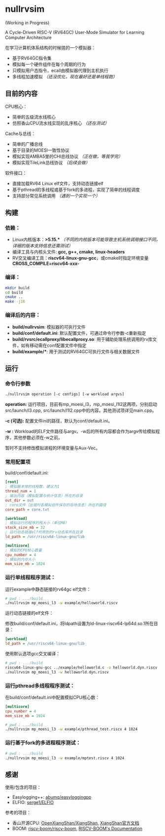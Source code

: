# nullrvsim

(Working in Progress)

A Cycle-Driven RISC-V (RV64GC) User-Mode Simulator for Learning Computer Architecture

在学习计算机体系结构的时候搓的一个模拟器：

- 基于RV64GC指令集
- 模拟每一个硬件组件在每个周期的行为
- 只模拟用户态指令，ecall由模拟器代理到主机执行
- 多线程加速模拟 *（还没优化，现在最好还是单线程跑）*

## 目前的内容

CPU核心：

- 简单的五级流水线核心
- 仿照香山CPU流水线实现的乱序核心 *（还在测试）*

Cache与总线：

- 简单的广播总线
- 基于目录的MOESI一致性协议
- 模拟实现AMBA5里的CHI总线协议 *（正在做，等我学完）*
- 模拟实现TileLink总线协议 *（后续会做）*

软件接口：

- 直接加载RV64 Linux elf文件，支持动态链接elf
- 基于pthread的多线程或基于fork的多进程，实现了简单的线程调度
- 支持部分常见系统调用 *（遇到一个实现一个）*


## 构建

### 依赖：

- Linux内核版本：**>5.15.\*** *（不同的内核版本可能导致主机系统调用接口不同，详细的版本支持信息还需测试）*
- 编译工具与内核头文件: **gcc, g++, cmake, linux-headers**
- RV交叉编译工具：**riscv64-linux-gnu-gcc**，或cmake时指定环境变量**CROSS_COMPILE=riscv64-xxx-**


### 编译：

```bash
mkdir build
cd build
cmake ..
make -j16
```

### 编译后的内容：

- **build/nullrvsim**: 模拟器的可执行文件
- **build/conf/default.ini**: 默认配置文件，可通过命令行参数-c重新指定
- **build/rvsrc/ecallproxy/libecallproxy.so**: 用于辅助处理系统调用的rv库文件，如有移动需在conf配置文件中指定
- **build/example/\***: 用于测试的RV64GC可执行文件与相关数据文件


## 运行

### 命令行参数

```bash
./nullrvsim operation [-c configs] [-w workload argvs]
```

**operation:** 运行项目，目前有mp_moesi_l3，mp_moesi_l1l2这两项，分别启动src/launch/l3.cpp, src/launch/l1l2.cpp中的内容。其他测试项详见main.cpp。

**-c (可选):** 配置文件ini的路径，默认为conf/default.ini。

**-w :** Workload的ELF文件路径与argv。-w后的所有内容都会作为argv传给模拟程序，其他参数必须在-w之前。

暂时不支持修改模拟进程的环境变量与Aux-Vec。

### 常用配置项

build/conf/default.ini:
```ini
[root]
; 模拟器本体的线程数，建议为1
thread_num = 1
; 输出内容（模拟配置与统计信息）所在的目录
out_dir = out
; core文件（出错时各模拟组件保存的现场信息）所在的路径
core_path = core.txt

[workload]
; 模拟运行的程序的栈大小（单位MB）
stack_size_mb = 32
; 运行动态链接elf时用到的rv动态库所在目录
ld_path = /usr/riscv64-linux-gnu/lib

[multicore]
; 模拟的CPU核心数量
cpu_number = 4
; 模拟的内存大小
mem_size_mb = 1024
```

### 运行单线程程序测试：

运行example中静态链接的rv64gc elf文件：
```bash
# pwd : .../build
./nullrvsim mp_moesi_l3 -w example/helloworld.riscv
```

运行动态链接的elf文件：

修改build/conf/default.ini，将ldpath设置为ld-linux-riscv64-lp64d.so.1所在目录：
```ini
[workload]
ld_path = /usr/riscv64-linux-gnu/lib
```
使用默认选项gcc交叉编译：
```bash
# pwd : .../build
riscv64-linux-gnu-gcc ../example/helloworld.c -o helloworld.dyn.riscv
./nullrvsim mp_moesi_l3 -w helloworld.dyn.riscv
```

### 运行pthread多线程程序测试：

在build/conf/default.ini中配置模拟CPU核心数：

```ini
[multicore]
cpu_number = 4
mem_size_mb = 1024
```

```bash
# pwd : .../build
./nullrvsim mp_moesi_l3 -w example/pthread_test.riscv 4 1024
```

### 运行基于fork的多进程程序测试：

```bash
# pwd : .../build
./nullrvsim mp_moesi_l3 -w example/mptest.riscv 4 1024
```



## 感谢

使用/包含的项目：
- Easylogging++: [abumq/easyloggingpp](https://github.com/abumq/easyloggingpp)
- ELFIO: [serge1/ELFIO](https://github.com/serge1/ELFIO)

参考的项目：
- 香山开源CPU: [OpenXiangShan/XiangShan](https://github.com/OpenXiangShan/XiangShan), [XiangShan官方文档](https://xiangshan-doc.readthedocs.io/zh-cn/latest/)
- BOOM: [riscv-boom/riscv-boom](https://github.com/riscv-boom/riscv-boom), [RISCV-BOOM's Documentation](https://docs.boom-core.org/en/latest/)




